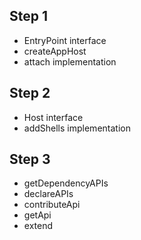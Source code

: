 ## Step 1

* EntryPoint interface
* createAppHost
* attach implementation

## Step 2

* Host interface
* addShells implementation

## Step 3

* getDependencyAPIs
* declareAPIs
* contributeApi
* getApi
* extend